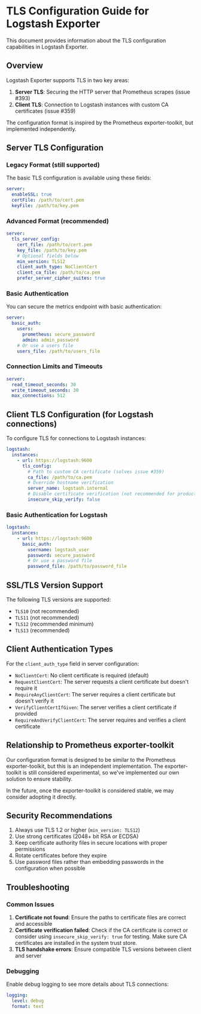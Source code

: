 # TLS Configuration Guide for Logstash Exporter

This document provides information about the TLS configuration capabilities in Logstash Exporter.

## Overview

Logstash Exporter supports TLS in two key areas:

1. **Server TLS**: Securing the HTTP server that Prometheus scrapes (issue #393)
2. **Client TLS**: Connection to Logstash instances with custom CA certificates (issue #359)

The configuration format is inspired by the Prometheus exporter-toolkit, but implemented independently.

## Server TLS Configuration

### Legacy Format (still supported)

The basic TLS configuration is available using these fields:

```yaml
server:
  enableSSL: true
  certFile: /path/to/cert.pem
  keyFile: /path/to/key.pem
```

### Advanced Format (recommended)

```yaml
server:
  tls_server_config:
    cert_file: /path/to/cert.pem
    key_file: /path/to/key.pem
    # Optional fields below
    min_version: TLS12
    client_auth_type: NoClientCert
    client_ca_file: /path/to/ca.pem
    prefer_server_cipher_suites: true
```

### Basic Authentication

You can secure the metrics endpoint with basic authentication:

```yaml
server:
  basic_auth:
    users:
      prometheus: secure_password
      admin: admin_password
    # Or use a users file
    users_file: /path/to/users_file
```

### Connection Limits and Timeouts

```yaml
server:
  read_timeout_seconds: 30
  write_timeout_seconds: 30
  max_connections: 512
```

## Client TLS Configuration (for Logstash connections)

To configure TLS for connections to Logstash instances:

```yaml
logstash:
  instances:
    - url: https://logstash:9600
      tls_config:
        # Path to custom CA certificate (solves issue #359)
        ca_file: /path/to/ca.pem
        # Override hostname verification
        server_name: logstash.internal
        # Disable certificate verification (not recommended for production)
        insecure_skip_verify: false
```

### Basic Authentication for Logstash

```yaml
logstash:
  instances:
    - url: https://logstash:9600
      basic_auth:
        username: logstash_user
        password: secure_password
        # Or use a password file
        password_file: /path/to/password_file
```

## SSL/TLS Version Support

The following TLS versions are supported:

- `TLS10` (not recommended)
- `TLS11` (not recommended)
- `TLS12` (recommended minimum)
- `TLS13` (recommended)

## Client Authentication Types

For the `client_auth_type` field in server configuration:

- `NoClientCert`: No client certificate is required (default)
- `RequestClientCert`: The server requests a client certificate but doesn't require it
- `RequireAnyClientCert`: The server requires a client certificate but doesn't verify it
- `VerifyClientCertIfGiven`: The server verifies a client certificate if provided
- `RequireAndVerifyClientCert`: The server requires and verifies a client certificate

## Relationship to Prometheus exporter-toolkit

Our configuration format is designed to be similar to the Prometheus exporter-toolkit, but this is an independent implementation. The exporter-toolkit is still considered experimental, so we've implemented our own solution to ensure stability.

In the future, once the exporter-toolkit is considered stable, we may consider adopting it directly.

## Security Recommendations

1. Always use TLS 1.2 or higher (`min_version: TLS12`)
2. Use strong certificates (2048+ bit RSA or ECDSA)
3. Keep certificate authority files in secure locations with proper permissions
4. Rotate certificates before they expire
5. Use password files rather than embedding passwords in the configuration when possible

## Troubleshooting

### Common Issues

1. **Certificate not found**: Ensure the paths to certificate files are correct and accessible
2. **Certificate verification failed**: Check if the CA certificate is correct or consider using `insecure_skip_verify: true` for testing. Make sure CA certificates are installed in the system trust store.
3. **TLS handshake errors**: Ensure compatible TLS versions between client and server

### Debugging

Enable debug logging to see more details about TLS connections:

```yaml
logging:
  level: debug
  format: text
```
